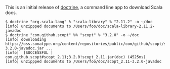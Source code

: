 This is an initial release of [doctrine](https://github.com/eed3si9n/doctrine), a command line app to download Scala docs.

```
$ doctrine "org.scala-lang" % "scala-library" % "2.11.2" -o ~/doc
[info] unzippped documents to /Users/foo/doc/scala-library-2.11.2-javadoc
$ doctrine "com.github.scopt" %% "scopt" % "3.2.0" -o ~/doc      
[info] downloading https://oss.sonatype.org/content/repositories/public/com/github/scopt/scopt_2.11/3.2.0/scopt_2.11-3.2.0-javadoc.jar ...
[info]  [SUCCESSFUL ] com.github.scopt#scopt_2.11;3.2.0!scopt_2.11.jar(doc) (4525ms)
[info] unzippped documents to /Users/foo/doc/scopt_2.11-3.2.0-javadoc
```
